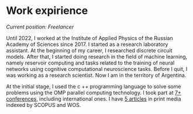
# Work expirience

_Current position: Freelancer_

Until 2022, I worked at the Institute of Applied Physics of the Russian Academy of Sciences since 2017. I started as a research laboratory assistant. At the beginning of my career, I researched discrete circuit models. After that, I started doing research in the field of machine learning, namely reservoir computing and tasks related to the training of neural networks using cognitive computational neuroscience tasks.  Before I quit, I was working as a research scientist. Now I am in the territory of Argentina.

At the initial stage, I used the c ++ programming language to solve some problems using the OMP parallel computing technology. I took part at [7+ conferences](conf.md), including international ones. I have [5 articles](articles.md) in print media indexed by SCOPUS and WOS.

<!---В настоящий момент работаю в институте прикладной физики Российской
академии наук с 2017 года. Начинал с должности лаборанта-исследователя. В начале своей деятельности занимался исследованием дискретных моделей цепочек. После этого начал
заниматься исследованиями в области машинного обучения, а именно
резервуарными вычислениями и задачами связанными с обучением
нейронных сетей с помощью когнитивных задач вычислительной
нейронауки. На начальном этапе использовал язык программирования
c++ для решения некоторых задач с использованием технологии
параллельных вычислений “OMP”. Выступал на пяти конференциях, в том
числе и международных. Имею две публикации в печатных изданиях,
индексируемых SCOPUS.--->
